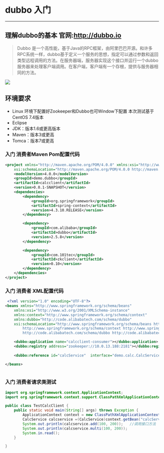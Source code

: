 # dubbo 入门
***
##  理解dubbo的基本  官网:http://dubbo.io 
> Dubbo  是一个高性能，基于Java的RPC框架，由阿里巴巴开源。和许多RPC系统一样，dubbo基于定义一个服务的思想，指定可以通过参数和返回类型远程调用的方法。在服务器端，服务器实现这个接口并运行一个dubbo服务器来处理客户端调用。在客户端，客户端有一个存根，提供与服务器相同的方法。

![](http://dubbo.io/images//dubbo-architecture.png)

## 环境要求
- Linux 环境下配置好Zookeeper和Dubbo也可Window下配置 本次测试基于CentOS 7.4版本
- Eclipse 
- JDK：版本1.6或更高版本 
- Maven：版本3或更高
- Tomca：版本7或更高

### 入门 消费者Maven Pom配置代码
```XML
<project xmlns="http://maven.apache.org/POM/4.0.0" xmlns:xsi="http://www.w3.org/2001/XMLSchema-instance"
	xsi:schemaLocation="http://maven.apache.org/POM/4.0.0 http://maven.apache.org/xsd/maven-4.0.0.xsd">
	<modelVersion>4.0.0</modelVersion>
	<groupId>demo.dubbo</groupId>
	<artifactId>calcclient</artifactId>
	<version>0.0.1-SNAPSHOT</version>
	<dependencies>
		<dependency>
			<groupId>org.springframework</groupId>
			<artifactId>spring-context</artifactId>
			<version>4.3.10.RELEASE</version>
		</dependency>

		<dependency>
			<groupId>com.alibaba</groupId>
			<artifactId>dubbo</artifactId>
			<version>2.5.8</version>
		</dependency>

		<dependency>
			<groupId>com.101tec</groupId>
			<artifactId>zkclient</artifactId>
			<version>0.10</version>
		</dependency>
	</dependencies>
</project>
```
### 入门 消费者 XML配置代码
```XML
 <?xml version="1.0" encoding="UTF-8"?>
<beans xmlns="http://www.springframework.org/schema/beans"
	xmlns:xsi="http://www.w3.org/2001/XMLSchema-instance"
	xmlns:context="http://www.springframework.org/schema/context"
	xmlns:dubbo="http://code.alibabatech.com/schema/dubbo"
	xsi:schemaLocation="http://www.springframework.org/schema/beans http://www.springframework.org/schema/beans/spring-beans.xsd
		http://www.springframework.org/schema/context http://www.springframework.org/schema/context/spring-context-4.3.xsd
		http://code.alibabatech.com/schema/dubbo http://code.alibabatech.com/schema/dubbo/dubbo.xsd">

	<dubbo:application name="calcclient-consumer"></dubbo:application>
	<dubbo:registry address="zookeeper://10.0.13.188:2181"></dubbo:registry>
	
	<dubbo:reference id="calcService"  interface="demo.calc.CalcService"></dubbo:reference>

</beans>
  
``` 
### 入门 消费者请求类测试
```Java
import org.springframework.context.ApplicationContext;
import org.springframework.context.support.ClassPathXmlApplicationContext;

public class TestCalcClient {
	public static void main(String[] args) throws Exception {
		ApplicationContext context = new ClassPathXmlApplicationContext("/app-client.xml");
		CalcService calcservice =(CalcService)context.getBean("calcService"); //加载配置文件
		System.out.println(calcservice.add(100, 200));   //调用接口方法
		System.out.println(calcservice.multi(100, 200));
		System.in.read();
	}

}
```

